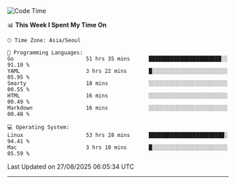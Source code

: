 <!---
[![JS's LinkedIn](https://img.shields.io/badge/LinkedIn-blue?style=for-the-badge&logo=linkedin)](https://www.linkedin.com/in/jaeseung-lee-5a2a32139/) 
[![JS's Notion](https://img.shields.io/badge/Notion-black?style=for-the-badge&logo=notion)](https://bit.ly/ljswiki1) <br><br>
-->
<!-- ![JS's GitHub stats](https://github-readme-stats-lemon-five.vercel.app/api?username=tkxkd0159&hide=contribs,prs,stars,issues&show_icons=true&theme=react&include_all_commits=true)   -->
<!-- ![Top Langs](https://github-readme-stats-lemon-five.vercel.app/api/top-langs/?username=tkxkd0159&layout=compact&hide=jupyter%20notebook,scss,html,css&langs_count=10)  -->


<!--START_SECTION:waka-->
![Code Time](http://img.shields.io/badge/Code%20Time-4%2C307%20hrs%2017%20mins-blue)

📊 **This Week I Spent My Time On** 

```text
🕑︎ Time Zone: Asia/Seoul

💬 Programming Languages: 
Go                       51 hrs 35 mins      ███████████████████████░░   91.10 % 
YAML                     3 hrs 22 mins       █░░░░░░░░░░░░░░░░░░░░░░░░   05.95 % 
Smarty                   18 mins             ░░░░░░░░░░░░░░░░░░░░░░░░░   00.55 % 
HTML                     16 mins             ░░░░░░░░░░░░░░░░░░░░░░░░░   00.49 % 
Markdown                 16 mins             ░░░░░░░░░░░░░░░░░░░░░░░░░   00.48 % 

💻 Operating System: 
Linux                    53 hrs 28 mins      ████████████████████████░   94.41 % 
Mac                      3 hrs 10 mins       █░░░░░░░░░░░░░░░░░░░░░░░░   05.59 % 
```


 Last Updated on 27/08/2025 06:05:34 UTC
<!--END_SECTION:waka-->

---
<!---
<a href="https://github.com/tkxkd0159/books">
  <img align="center" src="https://github-readme-stats-lemon-five.vercel.app/api/pin/?username=tkxkd0159&repo=books&theme=react" />
</a>
-->

<!---
- 🔭 I’m currently working on ...
- 🌱 I’m currently learning blockchain and distributed network
- 👯 I’m looking to collaborate on ...
- 🤔 I’m looking for help with ...
- 💬 Ask me about ...
- 📫 How to reach me: ...
- 😄 Pronouns: ...
- ⚡ Fun fact: ...
-->
